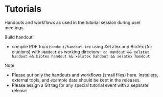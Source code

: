 # Tutorials
Handouts and workflows as used in the tutorial session during user meetings. 

Build handout:
- compile PDF from `Handout/handout.tex` using XeLatex and BibTex (for citations) with `Handout` as working directory:
  `cd Handout && xelatex handout && bibtex handout && xelatex handout && xelatex handout`


Note:
- Please put only the handouts and workflows (small files) here. Installers, external tools, and example data should be kept in the releases.
- Please assign a Git tag for any special tutorial event with a separate release
